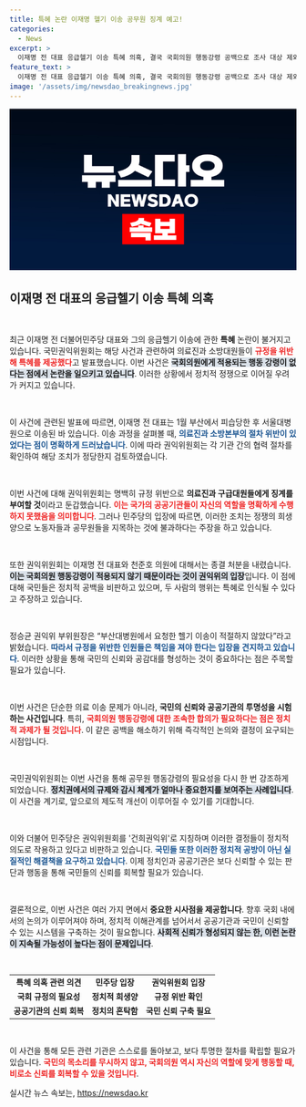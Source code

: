 ```yaml
---
title: 특혜 논란 이재명 헬기 이송 공무원 징계 예고!
categories:
  - News
excerpt: >
  이재명 전 대표 응급헬기 이송 특혜 의혹, 결국 국회의원 행동강령 공백으로 조사 대상 제외! 민주당, 권익위 비판 속 정쟁의 희생양은 공무원들? 진실은 무엇일까? 클릭해 확인하세요!
feature_text: >
  이재명 전 대표 응급헬기 이송 특혜 의혹, 결국 국회의원 행동강령 공백으로 조사 대상 제외! 민주당, 권익위 비판 속 정쟁의 희생양은 공무원들? 진실은 무엇일까? 클릭해 확인하세요!
image: '/assets/img/newsdao_breakingnews.jpg'
---
```


<p><img src="/assets/img/newsdao_breakingnews.jpg" alt="implanttips 속보" /></p>

<h2 data-ke-size="size26">이재명 전 대표의 응급헬기 이송 특혜 의혹</h2>

<p data-ke-size="size16">&nbsp;</p>

<p>최근 이재명 전 더불어민주당 대표와 그의 응급헬기 이송에 관한 <b>특혜</b> 논란이 불거지고 있습니다. 국민권익위원회는 해당 사건과 관련하여 의료진과 소방대원들이 <b><span style="color: #ee2323;">규정을 위반해 특혜를 제공했다</span></b>고 발표했습니다. 이번 사건은 <b><span style="background-color: #21538527;">국회의원에게 적용되는 행동 강령이 없다는 점에서 논란을 일으키고 있습니다</span></b>. 이러한 상황에서 정치적 정쟁으로 이어질 우려가 커지고 있습니다.  </p>

<p data-ke-size="size16">&nbsp;</p>

<p>이 사건에 관련된 발표에 따르면, 이재명 전 대표는 1월 부산에서 피습당한 후 서울대병원으로 이송된 바 있습니다. 이송 과정을 살펴볼 때, <b><span style="color: #1a5490;">의료진과 소방본부의 절차 위반이 있었다는 점이 명확하게 드러났습니다</span></b>. 이에 따라 권익위원회는 각 기관 간의 협력 절차를 확인하여 해당 조치가 정당한지 검토하였습니다.</p>

<p data-ke-size="size16">&nbsp;</p>

<p>이번 사건에 대해 권익위원회는 명백히 규정 위반으로 <b>의료진과 구급대원들에게 징계를 부여할 것</b>이라고 둔갑했습니다. <b><span style="color: #ee2323;">이는 국가의 공공기관들이 자신의 역할을 명확하게 수행하지 못했음을 의미합니다</span></b>. 그러나 민주당의 입장에 따르면, 이러한 조치는 정쟁의 희생양으로 노동자들과 공무원들을 지목하는 것에 불과하다는 주장을 하고 있습니다.</p>

<p data-ke-size="size16">&nbsp;</p>

<p>또한 권익위원회는 이재명 전 대표와 천준호 의원에 대해서는 종결 처분을 내렸습니다. <b><span style="background-color: #21538527;">이는 국회의원 행동강령이 적용되지 않기 때문이라는 것이 권익위의 입장</span></b>입니다. 이 점에 대해 국민들은 정치적 공백을 비판하고 있으며, 두 사람의 행위는 특혜로 인식될 수 있다고 주장하고 있습니다.</p>

<p data-ke-size="size16">&nbsp;</p>

<p>정승균 권익위 부위원장은 “부산대병원에서 요청한 헬기 이송이 적절하지 않았다”라고 밝혔습니다. <b><span style="color: #1a5490;">따라서 규정을 위반한 인원들은 책임을 져야 한다는 입장을 견지하고 있습니다</span></b>. 이러한 상황을 통해 국민의 신뢰와 공감대를 형성하는 것이 중요하다는 점은 주목할 필요가 있습니다.</p>

<p data-ke-size="size16">&nbsp;</p>

<p>이번 사건은 단순한 의료 이송 문제가 아니라, <b>국민의 신뢰와 공공기관의 투명성을 시험하는 사건입니다</b>. 특히, <b><span style="color: #ee2323;">국회의원 행동강령에 대한 조속한 합의가 필요하다는 점은 정치적 과제가 될 것입니다</span></b>. 이 같은 공백을 해소하기 위해 즉각적인 논의와 결정이 요구되는 시점입니다.</p>

<p data-ke-size="size16">&nbsp;</p>

<p>국민권익위원회는 이번 사건을 통해 공무원 행동강령의 필요성을 다시 한 번 강조하게 되었습니다. <b><span style="background-color: #21538527;">정치권에서의 규제와 감시 체계가 얼마나 중요한지를 보여주는 사례입니다</span></b>. 이 사건을 계기로, 앞으로의 제도적 개선이 이루어질 수 있기를 기대합니다.</p>

<p data-ke-size="size16">&nbsp;</p>

<p>이와 더불어 민주당은 권익위원회를 '건희권익위'로 지칭하며 이러한 결정들이 정치적 의도로 작용하고 있다고 비판하고 있습니다. <b><span style="color: #1a5490;">국민들 또한 이러한 정치적 공방이 아닌 실질적인 해결책을 요구하고 있습니다</span></b>. 이제 정치인과 공공기관은 보다 신뢰할 수 있는 판단과 행동을 통해 국민들의 신뢰를 회복할 필요가 있습니다.</p>

<p data-ke-size="size16">&nbsp;</p>

<p>결론적으로, 이번 사건은 여러 가지 면에서 <b>중요한 시사점을 제공합니다</b>. 향후 국회 내에서의 논의가 이루어져야 하며, 정치적 이해관계를 넘어서서 공공기관과 국민이 신뢰할 수 있는 시스템을 구축하는 것이 필요합니다. <b><span style="background-color: #21538527;">사회적 신뢰가 형성되지 않는 한, 이런 논란이 지속될 가능성이 높다는 점이 문제입니다</span></b>.</p>

<p data-ke-size="size16">&nbsp;</p>

<table style="width: 100%; border-collapse: collapse;">
<tr>
<td style="text-align: center; height: 17px;"><b>특혜 의혹 관련 의견</b></td>
<td style="text-align: center; height: 17px;"><b>민주당 입장</b></td>
<td style="text-align: center; height: 17px;"><b>권익위원회 입장</b></td>
</tr>
<tr>
<td style="text-align: center; height: 17px;"><b>국회 규정의 필요성</b></td>
<td style="text-align: center; height: 17px;"><b>정치적 희생양</b></td>
<td style="text-align: center; height: 17px;"><b>규정 위반 확인</b></td>
</tr>
<tr>
<td style="text-align: center; height: 17px;"><b>공공기관의 신뢰 회복</b></td>
<td style="text-align: center; height: 17px;"><b>정치의 혼탁함</b></td>
<td style="text-align: center; height: 17px;"><b>국민 신뢰 구축 필요</b></td>
</tr>
</table>

<p data-ke-size="size16">&nbsp;</p>

<p>이 사건을 통해 모든 관련 기관은 스스로를 돌아보고, 보다 투명한 절차를 확립할 필요가 있습니다. <b><span style="color: #ee2323;">국민의 목소리를 무시하지 않고, 국회의원 역시 자신의 역할에 맞게 행동할 때, 비로소 신뢰를 회복할 수 있을 것입니다</span></b>.</p>
실시간 뉴스 속보는, <a href="https://newsdao.kr" rel="dofollow">https://newsdao.kr</a>


